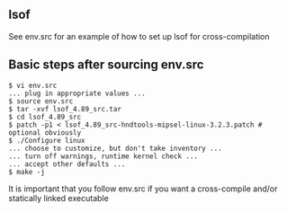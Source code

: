 ## lsof

See env.src for an example of how to set up lsof for cross-compilation

## Basic steps after sourcing env.src

```
$ vi env.src
... plug in appropriate values ...
$ source env.src
$ tar -xvf lsof_4.89_src.tar
$ cd lsof_4.89_src
$ patch -p1 < lsof_4.89_src-hndtools-mipsel-linux-3.2.3.patch # optional obviously
$ ./Configure linux
... choose to customize, but don't take inventory ...
... turn off warnings, runtime kernel check ...
... accept other defaults ...
$ make -j
```

It is important that you follow env.src if you want a cross-compile and/or statically linked executable
